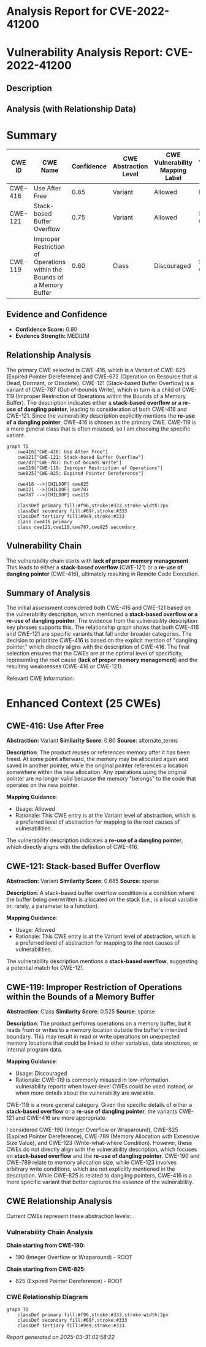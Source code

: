 # Analysis Report for CVE-2022-41200

# Vulnerability Analysis Report: CVE-2022-41200

## Description



## Analysis (with Relationship Data)

# Summary
| CWE ID | CWE Name | Confidence | CWE Abstraction Level | CWE Vulnerability Mapping Label | CWE-Vulnerability Mapping Notes |
|---|---|---|---|---|---|
| CWE-416 | Use After Free | 0.85 | Variant | Allowed | Primary CWE |
| CWE-121 | Stack-based Buffer Overflow | 0.75 | Variant | Allowed | Secondary Candidate |
| CWE-119 | Improper Restriction of Operations within the Bounds of a Memory Buffer | 0.60 | Class | Discouraged | Secondary Candidate |

## Evidence and Confidence

*   **Confidence Score:** 0.80
*   **Evidence Strength:** MEDIUM

## Relationship Analysis
The primary CWE selected is CWE-416, which is a Variant of CWE-825 (Expired Pointer Dereference) and CWE-672 (Operation on Resource that is Dead, Dormant, or Obsolete). CWE-121 (Stack-based Buffer Overflow) is a variant of CWE-787 (Out-of-bounds Write), which in turn is a child of CWE-119 (Improper Restriction of Operations within the Bounds of a Memory Buffer). The description indicates either a **stack-based overflow or a re-use of dangling pointer**, leading to consideration of both CWE-416 and CWE-121. Since the vulnerability description explicitly mentions the **re-use of a dangling pointer**, CWE-416 is chosen as the primary CWE. CWE-119 is a more general class that is often misused, so I am choosing the specific variant.

```mermaid
graph TD
    cwe416["CWE-416: Use After Free"]
    cwe121["CWE-121: Stack-based Buffer Overflow"]
    cwe787["CWE-787: Out-of-bounds Write"]
    cwe119["CWE-119: Improper Restriction of Operations"]
    cwe825["CWE-825: Expired Pointer Dereference"]
    
    cwe416 -->|CHILDOF| cwe825
    cwe121 -->|CHILDOF| cwe787
    cwe787 -->|CHILDOF| cwe119
    
    classDef primary fill:#f96,stroke:#333,stroke-width:2px
    classDef secondary fill:#69f,stroke:#333
    classDef tertiary fill:#9e9,stroke:#333
    class cwe416 primary
    class cwe121,cwe119,cwe787,cwe825 secondary
```

## Vulnerability Chain
The vulnerability chain starts with **lack of proper memory management**. This leads to either a **stack-based overflow** (CWE-121) or a **re-use of dangling pointer** (CWE-416), ultimately resulting in Remote Code Execution.

## Summary of Analysis
The initial assessment considered both CWE-416 and CWE-121 based on the vulnerability description, which mentioned a **stack-based overflow or a re-use of dangling pointer**. The evidence from the vulnerability description key phrases supports this. The relationship graph shows that both CWE-416 and CWE-121 are specific variants that fall under broader categories. The decision to prioritize CWE-416 is based on the explicit mention of "dangling pointer," which directly aligns with the description of CWE-416. The final selection ensures that the CWEs are at the optimal level of specificity, representing the root cause (**lack of proper memory management**) and the resulting weaknesses (CWE-416 or CWE-121).

Relevant CWE Information:

# Enhanced Context (25 CWEs)

## CWE-416: Use After Free
**Abstraction:** Variant
**Similarity Score**: 0.80
**Source**: alternate_terms

**Description**:
The product reuses or references memory after it has been freed. At some point afterward, the memory may be allocated again and saved in another pointer, while the original pointer references a location somewhere within the new allocation. Any operations using the original pointer are no longer valid because the memory "belongs" to the code that operates on the new pointer.

**Mapping Guidance**:
- Usage: Allowed
- Rationale: This CWE entry is at the Variant level of abstraction, which is a preferred level of abstraction for mapping to the root causes of vulnerabilities.

The vulnerability description indicates a **re-use of a dangling pointer**, which directly aligns with the definition of CWE-416.

## CWE-121: Stack-based Buffer Overflow
**Abstraction:** Variant
**Similarity Score**: 0.685
**Source**: sparse

**Description**:
A stack-based buffer overflow condition is a condition where the buffer being overwritten is allocated on the stack (i.e., is a local variable or, rarely, a parameter to a function).

**Mapping Guidance**:
- Usage: Allowed
- Rationale: This CWE entry is at the Variant level of abstraction, which is a preferred level of abstraction for mapping to the root causes of vulnerabilities.

The vulnerability description mentions a **stack-based overflow**, suggesting a potential match for CWE-121.

## CWE-119: Improper Restriction of Operations within the Bounds of a Memory Buffer
**Abstraction:** Class
**Similarity Score**: 0.525
**Source**: sparse

**Description**:
The product performs operations on a memory buffer, but it reads from or writes to a memory location outside the buffer's intended boundary. This may result in read or write operations on unexpected memory locations that could be linked to other variables, data structures, or internal program data.

**Mapping Guidance**:
- Usage: Discouraged
- Rationale: CWE-119 is commonly misused in low-information vulnerability reports when lower-level CWEs could be used instead, or when more details about the vulnerability are available.

CWE-119 is a more general category. Given the specific details of either a **stack-based overflow** or a **re-use of dangling pointer**, the variants CWE-121 and CWE-416 are more appropriate.

I considered CWE-190 (Integer Overflow or Wraparound), CWE-825 (Expired Pointer Dereference), CWE-789 (Memory Allocation with Excessive Size Value), and CWE-123 (Write-what-where Condition). However, these CWEs do not directly align with the vulnerability description, which focuses on **stack-based overflow** and the **re-use of dangling pointer**. CWE-190 and CWE-789 relate to memory allocation size, while CWE-123 involves arbitrary write conditions, which are not explicitly mentioned in the description. While CWE-825 is related to dangling pointers, CWE-416 is a more specific variant that better captures the essence of the vulnerability.


## CWE Relationship Analysis

Current CWEs represent these abstraction levels: .


### Vulnerability Chain Analysis

**Chain starting from CWE-190:**
- 190 (Integer Overflow or Wraparound) - ROOT


**Chain starting from CWE-825:**
- 825 (Expired Pointer Dereference) - ROOT



### CWE Relationship Diagram

```mermaid
graph TD
    classDef primary fill:#f96,stroke:#333,stroke-width:2px
    classDef secondary fill:#69f,stroke:#333
    classDef tertiary fill:#9e9,stroke:#333
```



*Report generated on 2025-03-31 02:58:22*
